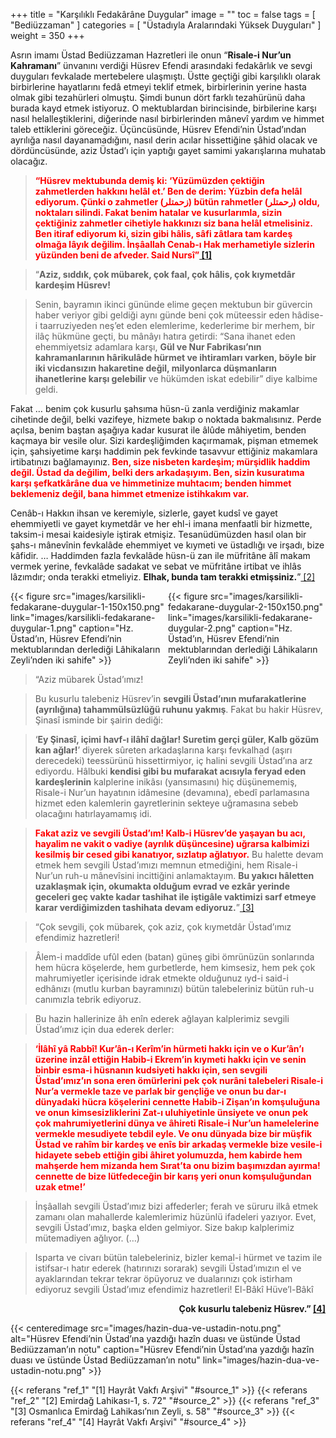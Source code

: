 +++
title = "Karşılıklı Fedakârâne Duygular"
image = ""
toc = false
tags = [
    "Bediüzzaman"
]
categories = [
    "Üstadıyla Aralarındaki Yüksek Duyguları"
]
weight = 350
+++



Asrın imamı Üstad Bediüzzaman Hazretleri ile onun “**Risale-i Nur’un Kahramanı**” ünvanını verdiği Hüsrev Efendi arasındaki fedakârlık ve sevgi duyguları fevkalade mertebelere ulaşmıştı. Üstte geçtiği gibi karşılıklı olarak birbirlerine hayatlarını fedâ etmeyi teklif etmek, birbirlerinin yerine hasta olmak gibi tezahürleri olmuştu. Şimdi bunun dört farklı tezahürünü daha burada kayd etmek istiyoruz. O mektublardan birincisinde, birbilerine karşı nasıl helalleştiklerini, diğerinde nasıl birbirlerinden mânevî yardım ve himmet taleb ettiklerini göreceğiz. Üçüncüsünde, Hüsrev Efendi’nin Üstad’ından ayrılığa nasıl dayanamadığını, nasıl derin acılar hissettiğine şâhid olacak ve dördüncüsünde, aziz Üstad’ı için yaptığı gayet samimi yakarışlarına muhatab olacağız.

>**<span style="color:red">“Hüsrev mektubunda demiş ki: ‘Yüzümüzden çektiğin zahmetlerden hakkını helâl et.’ Ben de derim: Yüzbin defa helâl ediyorum. Çünki o zahmetler (زحمتلر) bütün rahmetler (رحمتلر) oldu, noktaları silindi. Fakat benim hatalar ve kusurlarımla, sizin çektiğiniz zahmetler cihetiyle hakkınızı siz bana helâl etmelisiniz. Ben itiraf ediyorum ki, sizin gibi hâlis, sâfi zâtlara tam kardeş olmağa lâyık değilim. İnşâallah Cenab-ı Hak merhametiyle sizlerin yüzünden beni de afveder. Said Nursî”</span><a name="source_1" href="#ref_1"> [1] </a>**

>“**Aziz, sıddık, çok mübarek, çok faal, çok hâlis, çok kıymetdâr kardeşim Hüsrev!**
 
>Senin, bayramın ikinci gününde elime geçen mektubun bir güvercin haber veriyor gibi geldiği aynı günde beni çok müteessir eden hâdise-i taarruziyeden neş’et eden elemlerime, kederlerime bir merhem, bir ilâç hükmüne geçti, bu mânâyı hatıra getirdi: “Sana ihanet eden ehemmiyetsiz adamlara karşı,  **Gül ve Nur Fabrikası’nın kahramanlarının hârikulâde hürmet ve ihtiramları varken, böyle bir iki vicdansızın hakaretine değil, milyonlarca düşmanların ihanetlerine karşı gelebilir**  ve hükümden iskat edebilir” diye kalbime geldi.

Fakat … benim çok kusurlu şahsıma hüsn-ü zanla verdiğiniz makamlar cihetinde değil, belki vazifeye, hizmete bakıp o noktada bakmalısınız. Perde açılsa, benim baştan aşağıya kadar kusurat ile âlûde mâhiyetim, benden kaçmaya bir vesile olur. Sizi kardeşliğimden kaçırmamak, pişman etmemek için, şahsiyetime karşı haddimin pek fevkinde tasavvur ettiğiniz makamlara irtibatınızı bağlamayınız.**<span style="color:red">
Ben, size nisbeten kardeşim; mürşidlik haddim değil. Üstad da değilim, belki ders arkadaşıyım. Ben, sizin kusuratıma karşı şefkatkârâne dua ve himmetinize muhtacım; benden himmet beklemeniz değil, bana himmet etmenize istihkakım var.</span>**

Cenâb-ı Hakkın ihsan ve keremiyle, sizlerle, gayet kudsî ve gayet ehemmiyetli ve gayet kıymetdâr ve her ehl-i imana menfaatli bir hizmette, taksim-i mesai kaidesiyle iştirak etmişiz. Tesanüdümüzden hasıl olan bir şahs-ı mânevînin fevkalâde ehemmiyet ve kıymeti ve üstadlığı ve irşadı, bize kâfidir. … Haddimden fazla fevkalâde hüsn-ü zan ile müfritâne âlî makam vermek yerine, fevkalâde sadakat ve sebat ve müfritâne irtibat ve ihlâs lâzımdır; onda terakki etmeliyiz. **Elhak, bunda tam terakki etmişsiniz.**”<a name="source_2" href="#ref_2"> [2] </a>

<div style="display: flex;">
  <div style="flex: 50%;">
    {{< figure src="images/karsilikli-fedakarane-duygular-1-150x150.png"
            link="images/karsilikli-fedakarane-duygular-1.png"
            caption="Hz. Üstad’ın, Hüsrev Efendi’nin mektublarından derlediği Lâhikaların Zeyli’nden iki sahife"
         >}}
  </div>
  <div style="flex: 50%;">
    {{< figure src="images/karsilikli-fedakarane-duygular-2-150x150.png"
            link="images/karsilikli-fedakarane-duygular-2.png"
            caption="Hz. Üstad’ın, Hüsrev Efendi’nin mektublarından derlediği Lâhikaların Zeyli’nden iki sahife"
            >}}
  </div>
</div>


>“Aziz mübarek Üstad’ımız!

>Bu kusurlu talebeniz Hüsrev’in  **sevgili Üstad’ının mufarakatlerine (ayrılığına) tahammülsüzlüğü ruhunu yakmış**. Fakat bu hakir Hüsrev, Şinasî isminde bir şairin dediği:

>‘**Ey Şinasî, içimi havf-ı ilâhî dağlar! Suretim gerçi güler, Kalb gözüm kan ağlar!**’ diyerek sûreten arkadaşlarına karşı fevkalhad (aşırı derecedeki) teessürünü hissettirmiyor, iç halini sevgili Üstad’ına arz ediyordu. Hâlbuki  **kendisi gibi bu mufarakat acısıyla feryad eden kardeşlerinin**  kalplerine inikâsı (yansımasını) hiç düşünememiş, Risale-i Nur’un hayatının idâmesine (devamına), ebedî parlamasına hizmet eden kalemlerin gayretlerinin sekteye uğramasına sebeb olacağını hatırlayamamış idi.

>**<span style="color:red">Fakat aziz ve sevgili Üstad’ım! Kalb-i Hüsrev’de yaşayan bu acı, hayalim ne vakit o vadiye (ayrılık düşüncesine) uğrarsa kalbimizi kesilmiş bir cesed gibi kanatıyor, sızlatıp ağlatıyor.</span>**  Bu halette devam etmek hem sevgili Üstad’ımızı memnun etmediğini, hem Risale-i Nur’un ruh-u mânevîsini incittiğini anlamaktayım.  **Bu yakıcı hâletten uzaklaşmak için, okumakta olduğum evrad ve ezkâr yerinde geceleri geç vakte kadar tashihat ile iştigâle vaktimizi sarf etmeye karar verdiğimizden tashihata devam ediyoruz.**”<a name="source_3" href="#ref_3"> [3] </a>

>“Çok sevgili, çok mübarek, çok aziz, çok kıymetdâr Üstad’ımız efendimiz hazretleri!
  
>Âlem-i maddîde ufûl eden (batan) güneş gibi ömrünüzün sonlarında hem hücra köşelerde, hem gurbetlerde, hem kimsesiz, hem pek çok mahrumiyetler içerisinde idrak etmekte olduğunuz ıyd-i said-i edhânızı (mutlu kurban bayramınızı) bütün talebeleriniz bütün ruh-u canımızla tebrik ediyoruz.
  
>Bu hazin hallerinize âh enîn ederek ağlayan kalplerimiz sevgili Üstad’ımız için dua ederek derler:

>**<span style="color:red">‘İlâhî yâ Rabbî! Kur’ân-ı Kerîm’in hürmeti hakkı için ve o Kur’ân’ı üzerine inzâl ettiğin Habib-i Ekrem’in kıymeti hakkı için ve senin binbir esma-i hüsnanın kudsiyeti hakkı için, sen sevgili Üstad’ımız’ın sona eren ömürlerini pek çok nurâni talebeleri Risale-i Nur’a vermekle taze ve parlak bir gençliğe ve onun bu dar-ı dünyadaki hücra köşelerini cennette Habib-i Zişan’ın komşuluğuna ve onun kimsesizliklerini Zat-ı uluhiyetinle ünsiyete ve onun pek çok mahrumiyetlerini dünya ve âhireti Risale-i Nur’un hamelelerine vermekle mesudiyete tebdil eyle. Ve onu dünyada bize bir müşfik Üstad ve rahîm bir kardeş ve enîs bir arkadaş vermekle bize vesile-i hidayete sebeb ettiğin gibi âhiret yolumuzda, hem kabirde hem mahşerde hem mizanda hem Sırat’ta onu bizim başımızdan ayırma! cennette de bize lütfedeceğin bir karış yeri onun komşuluğundan uzak etme!’</span>**

>İnşâallah sevgili Üstad’ımız bizi affederler; ferah ve süruru ilkâ etmek zamanı olan mahallerde kalemlerimiz hüzünlü ifadeleri yazıyor. Evet, sevgili Üstad’ımız, başka elden gelmiyor. Size bakıp kalplerimiz mütemadiyen ağlıyor. (…)

>Isparta ve civarı bütün talebeleriniz, bizler kemal-i hürmet ve tazim ile istifsar-ı hatır ederek (hatırınızı sorarak) sevgili Üstad’ımızın el ve ayaklarından tekrar tekrar öpüyoruz ve dualarınızı çok istirham ediyoruz sevgili Üstad’ımız efendimiz hazretleri! El-Bâkî Hüve’l-Bâkî

**<p style="text-align:right">Çok kusurlu talebeniz Hüsrev.” <a name="source_4" href="#ref_4"> [4] </a></p>**

{{< centeredimage src="images/hazin-dua-ve-ustadin-notu.png" 
    alt="Hüsrev Efendi’nin Üstad’ına yazdığı hazîn duası ve üstünde Üstad Bediüzzaman’ın notu"
    caption="Hüsrev Efendi’nin Üstad’ına yazdığı hazîn duası ve üstünde Üstad Bediüzzaman’ın notu"
    link="images/hazin-dua-ve-ustadin-notu.png" >}}


{{< referans "ref_1" "[1] Hayrât Vakfı Arşivi" "#source_1" >}}
{{< referans "ref_2" "[2] Emirdağ Lahikası-1, s. 72" "#source_2" >}}
{{< referans "ref_3" "[3] Osmanlıca Emirdağ Lahikası’nın Zeyli, s. 58" "#source_3" >}}
{{< referans "ref_4" "[4] Hayrât Vakfı Arşivi" "#source_4" >}}
